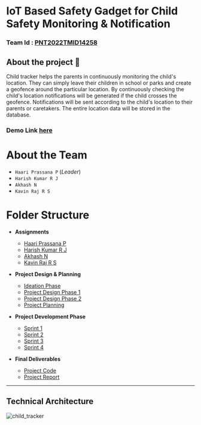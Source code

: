 # **IoT Based Safety Gadget for Child Safety Monitoring & Notification**

### Team Id : [PNT2022TMID14258](#)

## About the project 🚀

Child tracker helps the parents in continuously monitoring the child's location. They can simply leave their children in school or parks and create a geofence around the particular location. By continuously checking the child's location notifications will be generated if the child crosses the geofence. Notifications will be sent according to the child's location to their parents or caretakers. The entire location data will be stored in the database.

### Demo Link [here](https://user-images.githubusercontent.com/71205751/203370491-3def209b-fcb7-4c6f-a3c8-6e8e9d6a9244.mp4)

# About the Team

- `Haari Prassana P` (_Leader_)
- `Harish Kumar R J`
- `Akhash N`
- `Kavin Raj R S`

# Folder Structure

- **Assignments**

  - [Haari Prassana P](Assignments/Haari%20Prassana/)
  - [Harish Kumar R J](Assignments/Harish%20Kumar/)
  - [Akhash N](Assignments/Akhash/)
  - [Kavin Raj R S](Assignments/Kavinraj/)

- **Project Design & Planning**
  - [Ideation Phase](Project%20Design%20%26%20Planning/Ideation%20Phase/)
  - [Project Design Phase 1](Project%20Design%20%26%20Planning/Project%20Design%20Phase%201/)
  - [Project Design Phase 2](Project%20Design%20%26%20Planning/Project%20Design%20Phase%202/)
  - [Project Planning](Project%20Design%20%26%20Planning/Project%20Planning/)
- **Project Development Phase**

  - [Sprint 1](Project%20Development%20Phase/Sprint%201/)
  - [Sprint 2](Project%20Development%20Phase/Sprint%202/)
  - [Sprint 3](Project%20Development%20Phase/Sprint%203/)
  - [Sprint 4](Project%20Development%20Phase/Sprint%204/)

- **Final Deliverables**
  - [Project Code](Final%20Deliverables/)
  - [Project Report](https://github.com/IBM-EPBL/IBM-Project-38578-1660382608/files/10096646/IBM-38578-1662628955.pdf)

---

## Technical Architecture

![child_tracker](https://user-images.githubusercontent.com/71205751/203321608-7222dd4f-90f0-43b3-ad61-bafbeb81f613.png)
